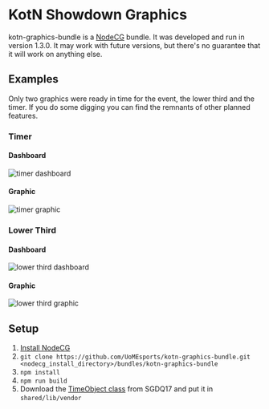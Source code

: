 # KotN Showdown Graphics

kotn-graphics-bundle is a [NodeCG](http://github.com/nodecg/nodecg) bundle. It was developed and run in version 1.3.0. It may work with future versions, but there's no guarantee that it will work on anything else.

## Examples
Only two graphics were ready in time for the event, the lower third and the timer. If you do some digging you can find the remnants of other planned features.

### Timer
#### Dashboard
![timer dashboard](https://raw.githubusercontent.com/UoMEsports/kotn-graphics-bundle/master/media/timer_dashboard.png)
#### Graphic
![timer graphic](https://raw.githubusercontent.com/UoMEsports/kotn-graphics-bundle/master/media/timer_graphic.png)

### Lower Third
#### Dashboard
![lower third dashboard](https://raw.githubusercontent.com/UoMEsports/kotn-graphics-bundle/master/media/lower_third_dashboard.png)
#### Graphic
![lower third graphic](https://thumbs.gfycat.com/PositiveAncientGermanwirehairedpointer-size_restricted.gif)

## Setup

1. [Install NodeCG](https://nodecg.com/tutorial-3_quick-start.html)
2. `git clone https://github.com/UoMEsports/kotn-graphics-bundle.git <nodecg_install_directory>/bundles/kotn-graphics-bundle`
3. `npm install`
4. `npm run build`
5. Download the [TimeObject class](https://github.com/GamesDoneQuick/sgdq17-layouts/blob/master/shared/classes/time-object.js) from SGDQ17 and put it in `shared/lib/vendor`
